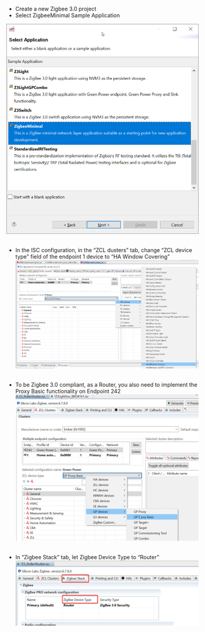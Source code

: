 
-	Create a new Zigbee 3.0 project
-	Select ZigbeeMinimal Sample Application
 
![](/images/ho1_0.png) 

-	In the ISC configuration, in the “ZCL dusters” tab, change “ZCL device type” field of the endpoint 1 device to “HA Window Covering” 
 ![](/images/ho1_1.png) 

-	To be Zigbee 3.0 compliant, as a Router, you also need to implement the Proxy Basic functionality on Endpoint 242
 ![](/images/ho1_2.png) 
 
-	In “Zigbee Stack” tab, let Zigbee Device Type to “Router”
 ![](/images/ho1_3.png) 

 

